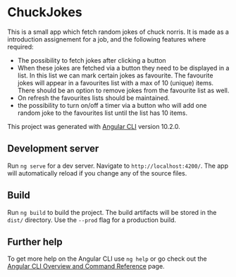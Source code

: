 # ChuckJokes

This is a small app which fetch random jokes of chuck norris.
It is made as a introduction assignement for a job, and the following features where required:
- The possibility to fetch jokes after clicking a button
- When these jokes are fetched via a button they need to be displayed in a list. In this list we can mark
certain jokes as favourite. The favourite jokes will appear in a favourites list with a max of 10
(unique) items. There should be an option to remove jokes from the favourite list as well.
- On refresh the favourites lists should be maintained.
- the possibility to turn on/off a timer via a button who will add one random joke to the
favourites list until the list has 10 items.


This project was generated with [Angular CLI](https://github.com/angular/angular-cli) version 10.2.0.

## Development server

Run `ng serve` for a dev server. Navigate to `http://localhost:4200/`. The app will automatically reload if you change any of the source files.

## Build

Run `ng build` to build the project. The build artifacts will be stored in the `dist/` directory. Use the `--prod` flag for a production build.

## Further help

To get more help on the Angular CLI use `ng help` or go check out the [Angular CLI Overview and Command Reference](https://angular.io/cli) page.
